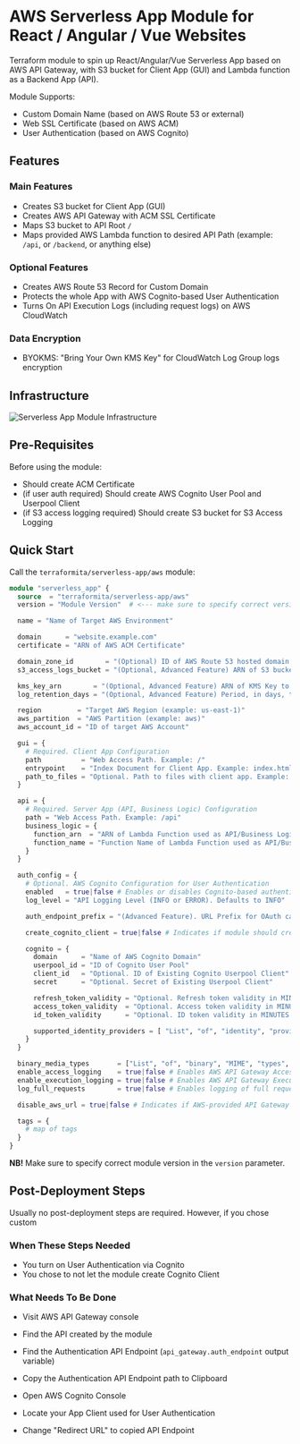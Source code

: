 # AWS Serverless App Module for React / Angular / Vue Websites
Terraform module to spin up React/Angular/Vue Serverless App based on AWS API Gateway, with S3 bucket for Client App (GUI) and Lambda function as a Backend App (API).

Module Supports:
- Custom Domain Name (based on AWS Route 53 or external)
- Web SSL Certificate (based on AWS ACM)
- User Authentication (based on AWS Cognito)

## Features
### Main Features
- Creates S3 bucket for Client App (GUI)
- Creates AWS API Gateway with ACM SSL Certificate
- Maps S3 bucket to API Root `/`
- Maps provided AWS Lambda function to desired API Path (example: `/api`, or `/backend`, or anything else)

### Optional Features
- Creates AWS Route 53 Record for Custom Domain
- Protects the whole App with AWS Cognito-based User Authentication
- Turns On API Execution Logs (including request logs) on AWS CloudWatch

### Data Encryption
- BYOKMS: "Bring Your Own KMS Key" for CloudWatch Log Group logs encryption

## Infrastructure
![Serverless App Module Infrastructure](https://user-images.githubusercontent.com/1422584/156475917-9bc87d9d-d656-480a-959e-9da2836568e3.png)

## Pre-Requisites
Before using the module:
- Should create ACM Certificate
- (if user auth required) Should create AWS Cognito User Pool and Userpool Client
- (if S3 access logging required) Should create S3 bucket for S3 Access Logging

## Quick Start

Call the `terraformita/serverless-app/aws` module:

```terraform
module "serverless_app" {
  source  = "terraformita/serverless-app/aws"
  version = "Module Version"  # <--- make sure to specify correct version

  name = "Name of Target AWS Environment"

  domain      = "website.example.com"
  certificate = "ARN of AWS ACM Certificate"

  domain_zone_id        = "(Optional) ID of AWS Route 53 hosted domain zone"
  s3_access_logs_bucket = "(Optional, Advanced Feature) ARN of S3 bucket used for S3 Access Logging"

  kms_key_arn        = "(Optional, Advanced Feature) ARN of KMS Key to encrypt CloudWatch logs"
  log_retention_days = "(Optional, Advanced Feature) Period, in days, to store App access logs in CloudWatch. Defaults to 7"

  region         = "Target AWS Region (example: us-east-1)"
  aws_partition  = "AWS Partition (example: aws)"
  aws_account_id = "ID of target AWS Account"

  gui = {
    # Required. Client App Configuration
    path          = "Web Access Path. Example: /"
    entrypoint    = "Index Document for Client App. Example: index.html"
    path_to_files = "Optional. Path to files with client app. Example: ${path.module}/files"
  }

  api = {
    # Required. Server App (API, Business Logic) Configuration
    path = "Web Access Path. Example: /api"
    business_logic = {
      function_arn  = "ARN of Lambda Function used as API/Business Logic"
      function_name = "Function Name of Lambda Function used as API/Business Logic"
    }
  }

  auth_config = {
    # Optional. AWS Cognito Configuration for User Authentication
    enabled   = true|false # Enables or disables Cognito-based authentication
    log_level = "API Logging Level (INFO or ERROR). Defaults to INFO"

    auth_endpoint_prefix = "(Advanced Feature). URL Prefix for OAuth callback endpoint. Defaults to: cognito-idp-response"

    create_cognito_client = true|false # Indicates if module should create Cognito Client for user authentication. Defaults to true.

    cognito = {
      domain      = "Name of AWS Cognito Domain"
      userpool_id = "ID of Cognito User Pool"
      client_id   = "Optional. ID of Existing Cognito Userpool Client"
      secret      = "Optional. Secret of Existing Userpool Client"

      refresh_token_validity = "Optional. Refresh token validity in MINUTES. Defaults to 1440 (24 hrs)"
      access_token_validity  = "Optional. Access token validity in MINUTES. Defaults to 60 (1 hr)"
      id_token_validity      = "Optional. ID token validity in MINUTES. Defaults to 60 (1 hr)"

      supported_identity_providers = [ "List", "of", "identity", "providers", "supported", "by", "the", "client" ]
    }
  }

  binary_media_types       = ["List", "of", "binary", "MIME", "types", "Defaults", "to", "*/*"]
  enable_access_logging    = true|false # Enables AWS API Gateway Access Logging. Defaults to true.
  enable_execution_logging = true|false # Enables AWS API Gateway Execution Logging. Defaults to true.
  log_full_requests        = true|false # Enables logging of full requests (payloads). Defaults to false.

  disable_aws_url = true|false # Indicates if AWS-provided API Gateway URL should be disabled. Defaults to false

  tags = {
    # map of tags
  }
}
```

**NB!** Make sure to specify correct module version in the `version` parameter.

## Post-Deployment Steps

Usually no post-deployment steps are required. However, if you chose custom 
### When These Steps Needed

- You turn on User Authentication via Cognito
- You chose to not let the module create Cognito Client

### What Needs To Be Done
- Visit AWS API Gateway console
- Find the API created by the module
- Find the Authentication API Endpoint (`api_gateway.auth_endpoint` output variable)
- Copy the Authentication API Endpoint path to Clipboard

- Open AWS Cognito Console
- Locate your App Client used for User Authentication
- Change "Redirect URL" to copied API Endpoint

